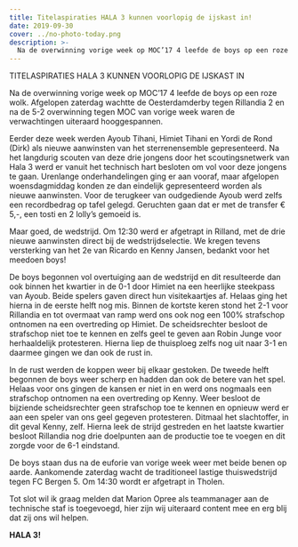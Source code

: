```yaml
---
title: Titelaspiraties HALA 3 kunnen voorlopig de ijskast in!
date: 2019-09-30
cover: ../no-photo-today.png
description: >-
  Na de overwinning vorige week op MOC’17 4 leefde de boys op een roze wolk. Afgelopen zaterdag wachtte de Oesterdamderby tegen Rillandia 2 en na de 5-2...
---
```


TITELASPIRATIES HALA 3 KUNNEN VOORLOPIG DE IJSKAST IN

Na de overwinning vorige week op MOC’17 4 leefde de boys op een roze wolk. Afgelopen zaterdag wachtte de Oesterdamderby tegen Rillandia 2 en na de 5-2 overwinning tegen MOC van vorige week waren de verwachtingen uiteraard hooggespannen.

Eerder deze week werden Ayoub Tihani, Himiet Tihani en Yordi de Rond (Dirk) als nieuwe aanwinsten van het sterrenensemble gepresenteerd. Na het langdurig scouten van deze drie jongens door het scoutingsnetwerk van Hala 3 werd er vanuit het technisch hart besloten om vol voor deze jongens te gaan. Urenlange onderhandelingen ging er aan vooraf, maar afgelopen woensdagmiddag konden ze dan eindelijk gepresenteerd worden als nieuwe aanwinsten. Voor de terugkeer van oudgediende Ayoub werd zelfs een recordbedrag op tafel gelegd. Geruchten gaan dat er met de transfer € 5,-, een tosti en 2 lolly’s gemoeid is.

Maar goed, de wedstrijd. Om 12:30 werd er afgetrapt in Rilland, met de drie nieuwe aanwinsten direct bij de wedstrijdselectie.
We kregen tevens versterking van het 2e van Ricardo en Kenny Jansen, bedankt voor het meedoen boys!

De boys begonnen vol overtuiging aan de wedstrijd en dit resulteerde dan ook binnen het kwartier in de 0-1 door Himiet na een heerlijke steekpass van Ayoub. Beide spelers gaven direct hun visitekaartjes af. Helaas ging het hierna in de eerste helft nog mis. Binnen de kortste keren stond het 2-1 voor Rillandia en tot overmaat van ramp werd ons ook nog een 100% strafschop ontnomen na een overtreding op Himiet. De scheidsrechter besloot de strafschop niet toe te kennen en zelfs geel te geven aan Robin Junge voor herhaaldelijk protesteren. Hierna liep de thuisploeg zelfs nog uit naar 3-1 en daarmee gingen we dan ook de rust in.

In de rust werden de koppen weer bij elkaar gestoken. De tweede helft begonnen de boys weer scherp en hadden dan ook de betere van het spel. Helaas voor ons gingen de kansen er niet in en werd ons nogmaals een strafschop ontnomen na een overtreding op Kenny. Weer besloot de bijziende scheidsrechter geen strafschop toe te kennen en opnieuw werd er aan een speler van ons geel gegeven protesteren. Ditmaal het slachtoffer, in dit geval Kenny, zelf. Hierna leek de strijd gestreden en het laatste kwartier besloot Rillandia nog drie doelpunten aan de productie toe te voegen en dit zorgde voor de 6-1 eindstand.

De boys staan dus na de euforie van vorige week weer met beide benen op aarde. Aankomende zaterdag wacht de traditioneel lastige thuiswedstrijd tegen FC Bergen 5. Om 14:30 wordt er afgetrapt in Tholen.

Tot slot wil ik graag melden dat Marion Opree als teammanager aan de technische staf is toegevoegd, hier zijn wij uiteraard content mee en erg blij dat zij ons wil helpen.

**HALA 3!**
